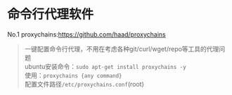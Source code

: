 # 命令行代理软件
No.1 proxychains:https://github.com/haad/proxychains
> 一键配置命令行代理，不用在考虑各种git/curl/wget/repo等工具的代理问题  
> ubuntu安装命令：`sudo apt-get install proxychains -y`  
> 使用：`proxychains {any command}`  
> 配置文件路径`/etc/proxychains.conf`(root)  
